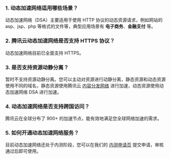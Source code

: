 ### 1. 动态加速网络适用哪些场景？
动态加速网络（DSA）主要适用于使用 HTTP 协议的动态资源请求，例如网站的 asp、jsp、php 等格式的文件等，典型应用场景有 **电子商务**、**金融支付** 等。

### 2. 腾讯云动态加速网络是否支持 HTTPS 协议？
动态加速网络目前已全面支持 HTTPS。

### 3. 是否支持资源动静分离？
暂时不支持资源动静分离。您可以主动对资源进行动静分离，静态资源和动态资源使用不同的域名，静态资源使用腾讯云 [内容分发网络](https://cloud.tencent.com/product/cdn) 进行加速，动态资源使用动态加速网络 DSA 进行加速。

### 4. 动态加速网络是否支持跨国访问？
腾讯云在全球分布了 900+ 的加速节点，能有效地满足您全球网络加速的需求。

### 5. 如何开通动态加速网络服务？
目前动态加速网络还处于内测阶段，您可以在我们的 [内测申请页](https://cloud.tencent.com/act/apply/dsa) 提交申请，审核通过后即可使用。
